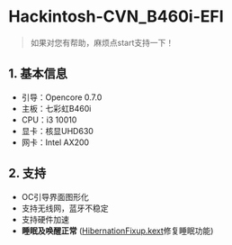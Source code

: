 # Hackintosh-CVN_B460i-EFI

> 如果对您有帮助，麻烦点start支持一下！

## 1. 基本信息

- 引导：Opencore 0.7.0
- 主板：七彩虹B460i
- CPU：i3 10010
- 显卡：核显UHD630
- 网卡：Intel AX200

## 2. 支持

- OC引导界面图形化
- 支持无线网，蓝牙不稳定
- 支持硬件加速
- **睡眠及唤醒正常** ([HibernationFixup.kext](https://github.com/acidanthera/HibernationFixup)修复睡眠功能)
